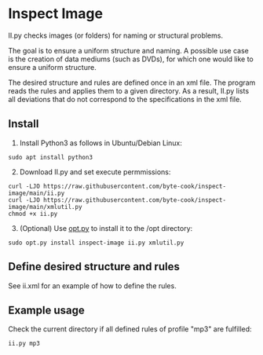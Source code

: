 # Inspect Image

II.py checks images (or folders) for naming or structural problems. 

The goal is to ensure a uniform structure and naming. A possible use case is the creation of data mediums (such as DVDs), for which one would like to ensure a uniform structure.

The desired structure and rules are defined once in an xml file. The program reads the rules and applies them to a given directory. As a result, II.py lists all deviations that do not correspond to the specifications in the xml file.

## Install

1. Install Python3 as follows in Ubuntu/Debian Linux:
```
sudo apt install python3
```

2. Download II.py and set execute permmissions:
```
curl -LJO https://raw.githubusercontent.com/byte-cook/inspect-image/main/ii.py
curl -LJO https://raw.githubusercontent.com/byte-cook/inspect-image/main/xmlutil.py
chmod +x ii.py 
```

3. (Optional) Use [opt.py](https://github.com/byte-cook/opt) to install it to the /opt directory:
```
sudo opt.py install inspect-image ii.py xmlutil.py
```

## Define desired structure and rules

See ii.xml for an example of how to define the rules.

## Example usage

Check the current directory if all defined rules of profile "mp3" are fulfilled:
```
ii.py mp3 
```

